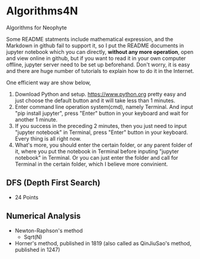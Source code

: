 # Algorithms4N

Algorithms for Neophyte

Some README statments include mathematical expression, and the Markdown in github fail to support it, so I put the README documents in jupyter notebook which you can directly, **without any more operation**, open and view online in github, but if you want to read it in your own computer offline, jupyter server need to be set up beforehand. Don't worry, it is easy and there are huge number of tutorials to explain how to do it in the Internet. 

One efficient way are show below,
1. Download Python and setup. <https://www.python.org> pretty easy and just choose the default button and it will take less than 1 minutes.
2. Enter command line operation system(cmd), namely Terminal. And input "pip install jupyter", press "Enter" button in your keyboard and wait for another 1 minute.
3. If you success in the preceding 2 minutes, then you just need to input "jupyter notebook" in Terminal, press "Enter" button in your keyboard. Every thing is all right now.
4. What's more, you should enter the certain folder, or any parent folder of it, where you put the notebook in Terminal before inputing "jupyter notebook" in Terminal. Or you can just enter the folder and call for Terminal in the certain folder, which I believe more convinient.

##  DFS (Depth First Search)

* 24 Points


## Numerical Analysis

* Newton-Raphson's method
  * Sqrt(N)
* Horner's method, published in 1819 (also called as QinJiuSao's method, published in 1247)
